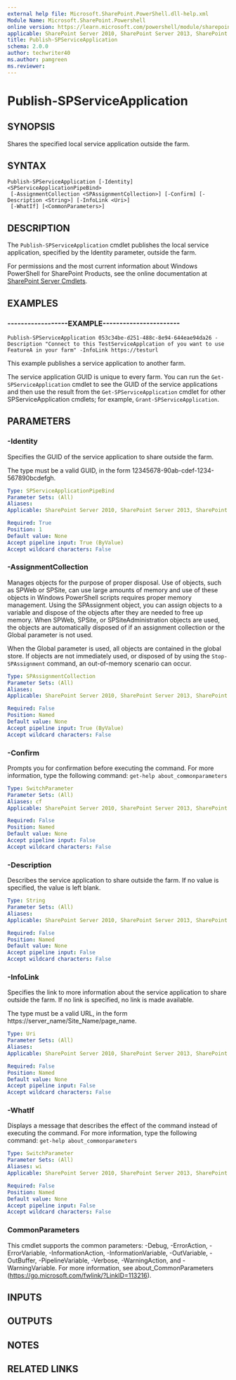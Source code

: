 ```yaml
---
external help file: Microsoft.SharePoint.PowerShell.dll-help.xml
Module Name: Microsoft.SharePoint.Powershell
online version: https://learn.microsoft.com/powershell/module/sharepoint-server/publish-spserviceapplication
applicable: SharePoint Server 2010, SharePoint Server 2013, SharePoint Server 2016, SharePoint Server 2019
title: Publish-SPServiceApplication
schema: 2.0.0
author: techwriter40
ms.author: pamgreen
ms.reviewer: 
---
```


# Publish-SPServiceApplication

## SYNOPSIS
Shares the specified local service application outside the farm.


## SYNTAX

```
Publish-SPServiceApplication [-Identity] <SPServiceApplicationPipeBind>
 [-AssignmentCollection <SPAssignmentCollection>] [-Confirm] [-Description <String>] [-InfoLink <Uri>]
 [-WhatIf] [<CommonParameters>]
```

## DESCRIPTION
The `Publish-SPServiceApplication` cmdlet publishes the local service application, specified by the Identity parameter, outside the farm.

For permissions and the most current information about Windows PowerShell for SharePoint Products, see the online documentation at [SharePoint Server Cmdlets](https://learn.microsoft.com/powershell/sharepoint/sharepoint-server/sharepoint-server-cmdlets).


## EXAMPLES

### ------------------EXAMPLE-----------------------
```
Publish-SPServiceApplication 053c34be-d251-488c-8e94-644eae94da26 -Description "Connect to this TestServiceApplcation of you want to use FeatureA in your farm" -InfoLink https://testurl
```

This example publishes a service application to another farm.

The service application GUID is unique to every farm.
You can run the `Get-SPServiceApplication` cmdlet to see the GUID of the service applications and then use the result from the `Get-SPServiceApplication` cmdlet for other SPServiceApplication cmdlets; for example, `Grant-SPServiceApplication`.


## PARAMETERS

### -Identity
Specifies the GUID of the service application to share outside the farm.

The type must be a valid GUID, in the form 12345678-90ab-cdef-1234-567890bcdefgh.

```yaml
Type: SPServiceApplicationPipeBind
Parameter Sets: (All)
Aliases: 
Applicable: SharePoint Server 2010, SharePoint Server 2013, SharePoint Server 2016, SharePoint Server 2019

Required: True
Position: 1
Default value: None
Accept pipeline input: True (ByValue)
Accept wildcard characters: False
```

### -AssignmentCollection
Manages objects for the purpose of proper disposal.
Use of objects, such as SPWeb or SPSite, can use large amounts of memory and use of these objects in Windows PowerShell scripts requires proper memory management.
Using the SPAssignment object, you can assign objects to a variable and dispose of the objects after they are needed to free up memory.
When SPWeb, SPSite, or SPSiteAdministration objects are used, the objects are automatically disposed of if an assignment collection or the Global parameter is not used.

When the Global parameter is used, all objects are contained in the global store.
If objects are not immediately used, or disposed of by using the `Stop-SPAssignment` command, an out-of-memory scenario can occur.

```yaml
Type: SPAssignmentCollection
Parameter Sets: (All)
Aliases: 
Applicable: SharePoint Server 2010, SharePoint Server 2013, SharePoint Server 2016, SharePoint Server 2019

Required: False
Position: Named
Default value: None
Accept pipeline input: True (ByValue)
Accept wildcard characters: False
```

### -Confirm
Prompts you for confirmation before executing the command.
For more information, type the following command: `get-help about_commonparameters`

```yaml
Type: SwitchParameter
Parameter Sets: (All)
Aliases: cf
Applicable: SharePoint Server 2010, SharePoint Server 2013, SharePoint Server 2016, SharePoint Server 2019

Required: False
Position: Named
Default value: None
Accept pipeline input: False
Accept wildcard characters: False
```

### -Description
Describes the service application to share outside the farm.
If no value is specified, the value is left blank.

```yaml
Type: String
Parameter Sets: (All)
Aliases: 
Applicable: SharePoint Server 2010, SharePoint Server 2013, SharePoint Server 2016, SharePoint Server 2019

Required: False
Position: Named
Default value: None
Accept pipeline input: False
Accept wildcard characters: False
```

### -InfoLink
Specifies the link to more information about the service application to share outside the farm.
If no link is specified, no link is made available.

The type must be a valid URL, in the form  https://server_name/Site_Name/page_name.

```yaml
Type: Uri
Parameter Sets: (All)
Aliases: 
Applicable: SharePoint Server 2010, SharePoint Server 2013, SharePoint Server 2016, SharePoint Server 2019

Required: False
Position: Named
Default value: None
Accept pipeline input: False
Accept wildcard characters: False
```

### -WhatIf
Displays a message that describes the effect of the command instead of executing the command.
For more information, type the following command: `get-help about_commonparameters`

```yaml
Type: SwitchParameter
Parameter Sets: (All)
Aliases: wi
Applicable: SharePoint Server 2010, SharePoint Server 2013, SharePoint Server 2016, SharePoint Server 2019

Required: False
Position: Named
Default value: None
Accept pipeline input: False
Accept wildcard characters: False
```

### CommonParameters
This cmdlet supports the common parameters: -Debug, -ErrorAction, -ErrorVariable, -InformationAction, -InformationVariable, -OutVariable, -OutBuffer, -PipelineVariable, -Verbose, -WarningAction, and -WarningVariable. For more information, see about_CommonParameters (https://go.microsoft.com/fwlink/?LinkID=113216).

## INPUTS

## OUTPUTS

## NOTES

## RELATED LINKS
